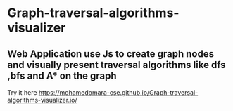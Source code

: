 # Graph-traversal-algorithms-visualizer
## Web Application use Js to create graph nodes and visually present traversal algorithms like dfs ,bfs and A* on the graph

Try it here https://mohamedomara-cse.github.io/Graph-traversal-algorithms-visualizer.io/
